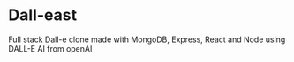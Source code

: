 # Dall-east
Full stack Dall-e clone made with MongoDB, Express, React and Node using DALL-E AI from openAI
